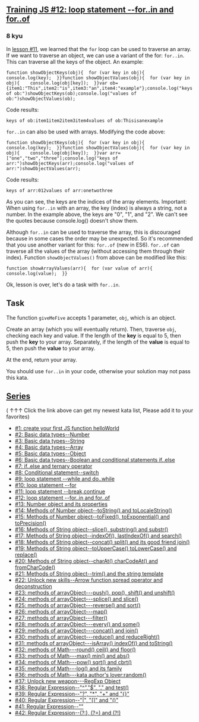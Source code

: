 <h2><a href=https://www.codewars.com/kata/5722b3f0bd5583cf44001000/train/javascript target="_blank">Training JS #12: loop statement --for..in and for..of</a></h2><h3>8 kyu</h3><p>In <a href="http://www.codewars.com/kata/5721c189cdd71194c1000b9b" data-turbolinks="false" target="_blank">lesson #11</a>, we learned that the <code>for</code> loop can be used to traverse an array. If we want to traverse an object, we can use a variant of the for: <code>for..in</code>.  This can traverse all the keys of the object. An example:</p><pre><code class="language-javascript"><span class="cm-keyword">function</span> <span class="cm-def">showObjectKeys</span>(<span class="cm-def">obj</span>){  <span class="cm-keyword">for</span> (<span class="cm-keyword">var</span> <span class="cm-def">key</span> <span class="cm-keyword">in</span> <span class="cm-variable-2">obj</span>){    <span class="cm-variable">console</span>.<span class="cm-property">log</span>(<span class="cm-variable-2">key</span>);  }}<span class="cm-keyword">function</span> <span class="cm-def">showObjectValues</span>(<span class="cm-def">obj</span>){  <span class="cm-keyword">for</span> (<span class="cm-keyword">var</span> <span class="cm-def">key</span> <span class="cm-keyword">in</span> <span class="cm-variable-2">obj</span>){    <span class="cm-variable">console</span>.<span class="cm-property">log</span>(<span class="cm-variable-2">obj</span>[<span class="cm-variable-2">key</span>]);  }}<span class="cm-keyword">var</span> <span class="cm-def">ob</span><span class="cm-operator">=</span>{<span class="cm-property">item1</span>:<span class="cm-string">"This"</span>,<span class="cm-property">item2</span>:<span class="cm-string">"is"</span>,<span class="cm-property">item3</span>:<span class="cm-string">"an"</span>,<span class="cm-property">item4</span>:<span class="cm-string">"example"</span>};<span class="cm-variable">console</span>.<span class="cm-property">log</span>(<span class="cm-string">"keys of ob:"</span>)<span class="cm-variable">showObjectKeys</span>(<span class="cm-variable">ob</span>);<span class="cm-variable">console</span>.<span class="cm-property">log</span>(<span class="cm-string">"values of ob:"</span>)<span class="cm-variable">showObjectValues</span>(<span class="cm-variable">ob</span>);</code></pre><p>Code results:</p><pre><code class="language-javascript"><span class="cm-variable">keys</span> <span class="cm-variable">of</span> <span class="cm-variable">ob</span>:<span class="cm-variable">item1</span><span class="cm-variable">item2</span><span class="cm-variable">item3</span><span class="cm-variable">item4</span><span class="cm-variable">values</span> <span class="cm-variable">of</span> <span class="cm-variable">ob</span>:<span class="cm-variable">This</span><span class="cm-variable">is</span><span class="cm-variable">an</span><span class="cm-variable">example</span></code></pre><p><code>for..in</code> can also be used with arrays. Modifying the code above:</p><pre><code class="language-javascript"><span class="cm-keyword">function</span> <span class="cm-def">showObjectKeys</span>(<span class="cm-def">obj</span>){  <span class="cm-keyword">for</span> (<span class="cm-keyword">var</span> <span class="cm-def">key</span> <span class="cm-keyword">in</span> <span class="cm-variable-2">obj</span>){    <span class="cm-variable">console</span>.<span class="cm-property">log</span>(<span class="cm-variable-2">key</span>);  }}<span class="cm-keyword">function</span> <span class="cm-def">showObjectValues</span>(<span class="cm-def">obj</span>){  <span class="cm-keyword">for</span> (<span class="cm-keyword">var</span> <span class="cm-def">key</span> <span class="cm-keyword">in</span> <span class="cm-variable-2">obj</span>){    <span class="cm-variable">console</span>.<span class="cm-property">log</span>(<span class="cm-variable-2">obj</span>[<span class="cm-variable-2">key</span>]);  }}<span class="cm-keyword">var</span> <span class="cm-def">arr</span><span class="cm-operator">=</span>[<span class="cm-string">"one"</span>,<span class="cm-string">"two"</span>,<span class="cm-string">"three"</span>];<span class="cm-variable">console</span>.<span class="cm-property">log</span>(<span class="cm-string">"keys of arr:"</span>)<span class="cm-variable">showObjectKeys</span>(<span class="cm-variable">arr</span>);<span class="cm-variable">console</span>.<span class="cm-property">log</span>(<span class="cm-string">"values of arr:"</span>)<span class="cm-variable">showObjectValues</span>(<span class="cm-variable">arr</span>);</code></pre><p>Code results:</p><pre><code class="language-javascript"><span class="cm-variable">keys</span> <span class="cm-variable">of</span> <span class="cm-variable">arr</span>:<span class="cm-number">0</span><span class="cm-number">1</span><span class="cm-number">2</span><span class="cm-variable">values</span> <span class="cm-variable">of</span> <span class="cm-variable">arr</span>:<span class="cm-variable">one</span><span class="cm-variable">two</span><span class="cm-variable">three</span></code></pre><p>As you can see, the keys are the indices of the array elements. Important: When using <code>for..in</code> with an array, the key (index) is always a string, not a number. In the example above, the keys are "0", "1", and "2". We can't see the quotes because console.log() doesn't show them. </p><p>Although <code>for..in</code> can be used to traverse the array, this is discouraged because in some cases the order may be unexpected. So it's recommended that you use another variant for this: <code>for..of</code> (new in ES6).  <code>for..of</code> can traverse all the values of the array (without accessing them through their index). Function <code>showObjectValues()</code> from above can be modified like this:</p><pre><code class="language-javascript"><span class="cm-keyword">function</span> <span class="cm-def">showArrayValues</span>(<span class="cm-def">arr</span>){  <span class="cm-keyword">for</span> (<span class="cm-keyword">var</span> <span class="cm-def">value</span> <span class="cm-keyword">of</span> <span class="cm-variable-2">arr</span>){    <span class="cm-variable">console</span>.<span class="cm-property">log</span>(<span class="cm-variable-2">value</span>);  }}</code></pre><p>Ok, lesson is over, let's do a task with <code>for..in</code>.</p><h2 id="task">Task</h2><p>The function <code>giveMeFive</code> accepts 1 parameter, <code>obj</code>, which is an object.</p><p>Create an array (which you will eventually return). Then, traverse <code>obj</code>, checking each key and value. If the length of the <strong>key</strong> is equal to 5, then push the <strong>key</strong> to your array.  Separately, if the length of the <strong>value</strong> is equal to 5, then push the <strong>value</strong> to your array.</p><p>At the end, return your array.</p><p>You should use <code>for..in</code> in your code, otherwise your solution may not pass this kata.</p><h2 id="series"><a href="http://github.com/myjinxin2015/Katas-list-of-Training-JS-series" data-turbolinks="false" target="_blank">Series</a></h2><p>( ↑↑↑ Click the link above can get my newest kata list, Please add it to your favorites)</p><ul><li><a href="http://www.codewars.com/kata/571ec274b1c8d4a61c0000c8" data-turbolinks="false" target="_blank">#1: create your first JS function helloWorld</a></li><li><a href="http://www.codewars.com/kata/571edd157e8954bab500032d" data-turbolinks="false" target="_blank">#2: Basic data types--Number</a></li><li><a href="http://www.codewars.com/kata/571edea4b625edcb51000d8e" data-turbolinks="false" target="_blank">#3:  Basic data types--String</a></li><li><a href="http://www.codewars.com/kata/571effabb625ed9b0600107a" data-turbolinks="false" target="_blank">#4:  Basic data types--Array</a></li><li><a href="http://www.codewars.com/kata/571f1eb77e8954a812000837" data-turbolinks="false" target="_blank">#5:  Basic data types--Object</a></li><li><a href="http://www.codewars.com/kata/571f832f07363d295d001ba8" data-turbolinks="false" target="_blank">#6:  Basic data types--Boolean and conditional statements if..else</a></li><li><a href="http://www.codewars.com/kata/57202aefe8d6c514300001fd" data-turbolinks="false" target="_blank">#7:  if..else and ternary operator</a></li><li><a href="http://www.codewars.com/kata/572059afc2f4612825000d8a" data-turbolinks="false" target="_blank">#8: Conditional statement--switch</a></li><li><a href="http://www.codewars.com/kata/57216d4bcdd71175d6000560" data-turbolinks="false" target="_blank">#9: loop statement --while and do..while</a></li><li><a href="http://www.codewars.com/kata/5721a78c283129e416000999" data-turbolinks="false" target="_blank">#10: loop statement --for</a></li><li><a href="http://www.codewars.com/kata/5721c189cdd71194c1000b9b" data-turbolinks="false" target="_blank">#11: loop statement --break,continue</a></li><li><a href="http://www.codewars.com/kata/5722b3f0bd5583cf44001000" data-turbolinks="false" target="_blank">#12: loop statement --for..in and for..of</a></li><li><a href="http://www.codewars.com/kata/5722fd3ab7162a3a4500031f" data-turbolinks="false" target="_blank">#13: Number object and  its properties</a></li><li><a href="http://www.codewars.com/kata/57238ceaef9008adc7000603" data-turbolinks="false" target="_blank">#14: Methods of Number object--toString() and toLocaleString()</a></li><li><a href="http://www.codewars.com/kata/57256064856584bc47000611" data-turbolinks="false" target="_blank">#15: Methods of Number object--toFixed(), toExponential() and toPrecision()</a></li><li><a href="http://www.codewars.com/kata/57274562c8dcebe77e001012" data-turbolinks="false" target="_blank">#16: Methods of String object--slice(), substring() and substr()</a></li><li><a href="http://www.codewars.com/kata/57277a31e5e51450a4000010" data-turbolinks="false" target="_blank">#17: Methods of String object--indexOf(), lastIndexOf() and search()</a></li><li><a href="http://www.codewars.com/kata/57280481e8118511f7000ffa" data-turbolinks="false" target="_blank">#18: Methods of String object--concat() split() and its good friend join()</a></li><li><a href="http://www.codewars.com/kata/5728203b7fc662a4c4000ef3" data-turbolinks="false" target="_blank">#19: Methods of String object--toUpperCase() toLowerCase() and replace()</a></li><li><a href="http://www.codewars.com/kata/57284d23e81185ae6200162a" data-turbolinks="false" target="_blank">#20: Methods of String object--charAt() charCodeAt() and fromCharCode()</a></li><li><a href="http://www.codewars.com/kata/5729b103dd8bac11a900119e" data-turbolinks="false" target="_blank">#21: Methods of String object--trim() and the string template</a></li><li><a href="http://www.codewars.com/kata/572ab0cfa3af384df7000ff8" data-turbolinks="false" target="_blank">#22: Unlock new skills--Arrow function,spread operator and deconstruction</a></li><li><a href="http://www.codewars.com/kata/572af273a3af3836660014a1" data-turbolinks="false" target="_blank">#23: methods of arrayObject---push(), pop(), shift() and unshift()</a></li><li><a href="http://www.codewars.com/kata/572cb264362806af46000793" data-turbolinks="false" target="_blank">#24: methods of arrayObject---splice() and slice()</a></li><li><a href="http://www.codewars.com/kata/572df796914b5ba27c000c90" data-turbolinks="false" target="_blank">#25: methods of arrayObject---reverse() and sort()</a></li><li><a href="http://www.codewars.com/kata/572fdeb4380bb703fc00002c" data-turbolinks="false" target="_blank">#26: methods of arrayObject---map()</a></li><li><a href="http://www.codewars.com/kata/573023c81add650b84000429" data-turbolinks="false" target="_blank">#27: methods of arrayObject---filter()</a></li><li><a href="http://www.codewars.com/kata/57308546bd9f0987c2000d07" data-turbolinks="false" target="_blank">#28: methods of arrayObject---every() and some()</a></li><li><a href="http://www.codewars.com/kata/5731861d05d14d6f50000626" data-turbolinks="false" target="_blank">#29: methods of arrayObject---concat() and join()</a></li><li><a href="http://www.codewars.com/kata/573156709a231dcec9000ee8" data-turbolinks="false" target="_blank">#30: methods of arrayObject---reduce() and reduceRight()</a></li><li><a href="http://www.codewars.com/kata/5732b0351eb838d03300101d" data-turbolinks="false" target="_blank">#31: methods of arrayObject---isArray() indexOf() and toString()</a></li><li><a href="http://www.codewars.com/kata/5732d3c9791aafb0e4001236" data-turbolinks="false" target="_blank">#32: methods of Math---round() ceil() and floor()</a></li><li><a href="http://www.codewars.com/kata/5733d6c2d780e20173000baa" data-turbolinks="false" target="_blank">#33: methods of Math---max() min() and abs()</a></li><li><a href="http://www.codewars.com/kata/5733f948d780e27df6000e33" data-turbolinks="false" target="_blank">#34: methods of Math---pow() sqrt() and cbrt()</a></li><li><a href="http://www.codewars.com/kata/57353de879ccaeb9f8000564" data-turbolinks="false" target="_blank">#35: methods of Math---log() and its family</a></li><li><a href="http://www.codewars.com/kata/5735956413c2054a680009ec" data-turbolinks="false" target="_blank">#36: methods of Math---kata author's lover:random()</a></li><li><a href="http://www.codewars.com/kata/5735e39313c205fe39001173" data-turbolinks="false" target="_blank">#37: Unlock new weapon---RegExp Object</a></li><li><a href="http://www.codewars.com/kata/573975d3ac3eec695b0013e0" data-turbolinks="false" target="_blank">#38: Regular Expression--"^","$", "." and test()</a></li><li><a href="http://www.codewars.com/kata/573bca07dffc1aa693000139" data-turbolinks="false" target="_blank">#39: Regular Expression--"?", "*", "+" and "{}"</a></li><li><a href="http://www.codewars.com/kata/573d11c48b97c0ad970002d4" data-turbolinks="false" target="_blank">#40: Regular Expression--"|", "[]" and "()"</a></li><li><a href="http://www.codewars.com/kata/573e6831e3201f6a9b000971" data-turbolinks="false" target="_blank">#41: Regular Expression--""</a></li><li><a href="http://www.codewars.com/kata/573fb9223f9793e485000453" data-turbolinks="false" target="_blank">#42: Regular Expression--(?:), (?=) and (?!)</a></li></ul>